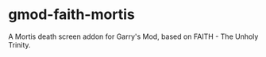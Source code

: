 # gmod-faith-mortis
A Mortis death screen addon for Garry's Mod, based on FAITH - The Unholy Trinity.
